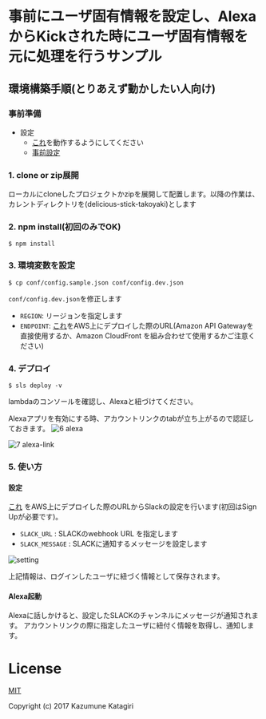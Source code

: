 # 事前にユーザ固有情報を設定し、AlexaからKickされた時にユーザ固有情報を元に処理を行うサンプル

## 環境構築手順(とりあえず動かしたい人向け)

### 事前準備


- 設定
  - [これ](https://github.com/nemuzuka/serverless-sample)を動作するようにしてください
  - [事前設定](docs/事前設定.md)

### 1. clone or zip展開
ローカルにcloneしたプロジェクトかzipを展開して配置します。以降の作業は、カレントディレクトリを(delicious-stick-takoyaki)とします

### 2. npm install(初回のみでOK)

```
$ npm install
```

### 3. 環境変数を設定
```
$ cp conf/config.sample.json conf/config.dev.json
```

`conf/config.dev.json`を修正します

- `REGION`: リージョンを指定します
- `ENDPOINT`: [これ](https://github.com/nemuzuka/serverless-sample)をAWS上にデプロイした際のURL(Amazon API Gatewayを直接使用するか、Amazon CloudFront を組み合わせて使用するかご注意ください)

### 4. デプロイ
```
$ sls deploy -v
```

lambdaのコンソールを確認し、Alexaと紐づけてください。

Alexaアプリを有効にする時、アカウントリンクのtabが立ち上がるので認証しておきます。
![6 alexa](https://user-images.githubusercontent.com/1412761/35142358-6550a7b6-fd41-11e7-9256-1433ce24f852.png)

![7 alexa-link](https://user-images.githubusercontent.com/1412761/35142360-66df9c0e-fd41-11e7-9b9b-781dd219fdb6.png)

### 5. 使い方

#### 設定

[これ](https://github.com/nemuzuka/serverless-sample) をAWS上にデプロイした際のURLからSlackの設定を行います(初回はSign Upが必要です)。

- `SLACK_URL` : SLACKのwebhook URL を指定します
- `SLACK_MESSAGE` : SLACKに通知するメッセージを設定します

![setting](https://user-images.githubusercontent.com/1412761/35142526-ea35c466-fd41-11e7-88f0-492bfed0d86c.png)

上記情報は、ログインしたユーザに紐づく情報として保存されます。


#### Alexa起動
Alexaに話しかけると、設定したSLACKのチャンネルにメッセージが通知されます。
アカウントリンクの際に指定したユーザに紐付く情報を取得し、通知します。

# License

[MIT](https://opensource.org/licenses/MIT "MIT")

Copyright (c) 2017 Kazumune Katagiri
